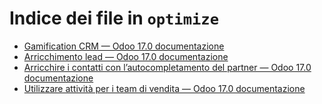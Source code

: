 # Indice dei file in `optimize`

- [Gamification CRM — Odoo 17.0 documentazione](./gamification.md)
- [Arricchimento lead — Odoo 17.0 documentazione](./lead_enrichment.md)
- [Arricchire i contatti con l’autocompletamento del partner — Odoo 17.0 documentazione](./partner_autocomplete.md)
- [Utilizzare attività per i team di vendita — Odoo 17.0 documentazione](./utilize_activities.md)
